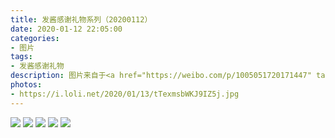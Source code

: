 ```yaml
---
title: 发酱感谢礼物系列（20200112）
date: 2020-01-12 22:05:00
categories:
- 图片
tags:
- 发酱感谢礼物
description: 图片来自于<a href="https://weibo.com/p/1005051720171447" target="_blank">quanmmmmm</a><br/> “谢谢木木夕～家里还有个雅典娜手办，童虎也是老熟人了，相信他们相处会比较顺利。村上这本还没看过呢，谢谢啦～（p.s.我也很喜欢奥丁这句话，我有在茶话会里讲过这事吗～？）​​​​”
photos: 
- https://i.loli.net/2020/01/13/tTexmsbWKJ9IZ5j.jpg
---
```


![](https://i.loli.net/2020/01/13/NJtMivTzCBeqKwl.jpg)
![](https://i.loli.net/2020/01/13/OJLjopcwDvfR6bE.jpg)
![](https://i.loli.net/2020/01/13/AJCD879ZpHkmShu.jpg)
![](https://i.loli.net/2020/01/13/Otq3dzhMUKrs1oy.jpg)
![](https://i.loli.net/2020/01/13/fZLAcV1GB5RCKkN.jpg)




